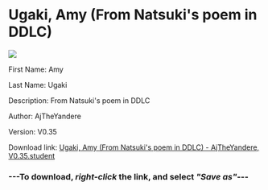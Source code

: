 # Ugaki, Amy (From Natsuki's poem in DDLC)

<img src = "https://raw.githubusercontent.com/Arbiter1223/Daigaku-Gurashi-Custom-Students/master/Students/Files/Ugaki%2C%20Amy%20(From%20Natsuki's%20poem%20in%20DDLC).png">

First Name: Amy

Last Name: Ugaki

Description: From Natsuki's poem in DDLC

Author: AjTheYandere

Version: V0.35

Download link: <a href="https://raw.githubusercontent.com/Arbiter1223/Daigaku-Gurashi-Custom-Students/master/Students/Files/Ugaki%2C%20Amy%20(From%20Natsuki's%20poem%20in%20DDLC)%20-%20AjTheYandere%2C%20V0.35.student">Ugaki, Amy (From Natsuki's poem in DDLC) - AjTheYandere, V0.35.student</a>

### ---**To download, _right-click_ the link, and select _"Save as"_**---

